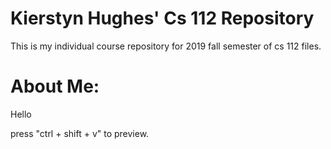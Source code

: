 # Kierstyn Hughes' Cs 112 Repository
This is my individual course repository for 2019 fall semester of cs 112 files.

# About Me:
Hello

press "ctrl + shift + v" to preview.
